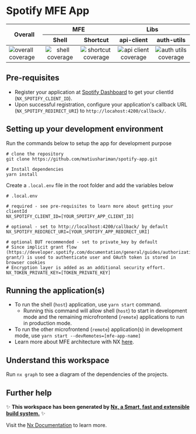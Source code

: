 # Spotify MFE App

<table>
  <thead>
    <tr>
      <th rowspan="2">Overall</th>
      <th colspan="2">MFE</th>
      <th colspan="2">Libs</th>
    </tr>
    <tr>
      <th>Shell</th>
      <th>Shortcut</th>
      <th>api-client</th>
      <th>auth-utils</th>
    </tr>
  </thead>
  <tbody>
    <tr>
      <td>
        <img src="https://codecov.io/gh/matiushariman/spotify-mfe-app/branch/main/graph/badge.svg" alt="overall coverage" />
      </td>
      <td align="center">
        <img src="https://codecov.io/gh/matiushariman/spotify-mfe-app/branch/main/graph/badge.svg?flag=shell" alt="shell coverage" />
      </td>
      <td align="center">
        <img src="https://codecov.io/gh/matiushariman/spotify-mfe-app/branch/main/graph/badge.svg?flag=shortcut" alt="shortcut coverage" />
      </td>
      <td align="center">
        <img src="https://codecov.io/gh/matiushariman/spotify-mfe-app/branch/main/graph/badge.svg?flag=api-client" alt="api client coverage" />
      </td>
      <td align="center">
        <img src="https://codecov.io/gh/matiushariman/spotify-mfe-app/branch/main/graph/badge.svg?flag=auth-utils" alt="auth utils coverage" />
      </td>
    </tr>
  </tbody>
</table>

## Pre-requisites

- Register your application at [Spotify Dashboard](https://developer.spotify.com/dashboard/) to get your clientId (`NX_SPOTIFY_CLIENT_ID`).
- Upon successful registration, configure your application's callback URL (`NX_SPOTIFY_REDIRECT_URI`) to `http://locahost:4200/callback/`.

## Setting up your development environment

Run the commands below to setup the app for development purpose

```shell
# clone the repository
git clone https://github.com/matiushariman/spotify-app.git

# Install dependencies
yarn install
```

Create a `.local.env` file in the root folder and add the variables below

```shell
# .local.env

# required - see pre-requisites to learn more about getting your clientId
NX_SPOTIFY_CLIENT_ID=[YOUR_SPOTIFY_APP_CLIENT_ID]

# optional - set to http://localhost:4200/callback/ by default
NX_SPOTIFY_REDIRECT_URI=[YOUR_SPOTIFY_APP_REDIRECT_URI]

# optional BUT recommended - set to private_key by default
# Since implicit grant flow (https://developer.spotify.com/documentation/general/guides/authorization/implicit-grant/) is used to authenticate user and OAuth token is stored in browser cookies
# Encryption layer is added as an additional security effort.
NX_TOKEN_PRIVATE_KEY=[TOKEN_PRIVATE_KEY]
```

## Running the application(s)

- To run the shell (`host`) application, use `yarn start` command.
  - Running this command will allow shell (`host`) to start in development mode and the remaining microfrontend (`remote`) applications to run in production mode.
- To run the other microfrontend (`remote`) application(s) in development mode, use `yarn start --devRemotes=[mfe-app-name]`
- Learn more about MFE architecture with NX [here](https://nx.dev/more-concepts/micro-frontend-architecture).

## Understand this workspace

Run `nx graph` to see a diagram of the dependencies of the projects.

## Further help

✨ **This workspace has been generated by [Nx, a Smart, fast and extensible build system.](https://nx.dev)** ✨

Visit the [Nx Documentation](https://nx.dev) to learn more.
